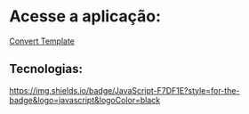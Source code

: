 # Acesse a aplicação: 
<a href="https://jaojogadez.github.io/convert-template/" target="_blank">Convert Template</a>

## Tecnologias:
https://img.shields.io/badge/JavaScript-F7DF1E?style=for-the-badge&logo=javascript&logoColor=black
